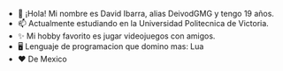 - 👋 ¡Hola! Mi nombre es David Ibarra, alias DeivodGMG y tengo 19 años.
- 📫 Actualmente estudiando en la Universidad Politecnica de Victoria.
- ✨ Mi hobby favorito es jugar videojuegos con amigos.
- 🖥️ Lenguaje de programacion que domino mas: Lua
- ❤️ De Mexico
